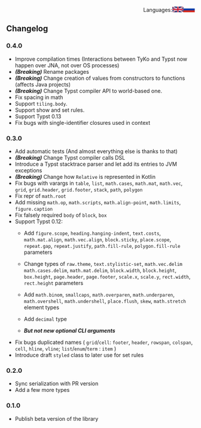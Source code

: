 
<div align="right"><p style='align: right;'>
Languages: <a href="Changelog-RU.md"><img src="/flags/RU.png" alt="Russian" width="6%"  align="right"></a> <a href="Changelog.md"><img src="/flags/UK.png" alt="English" width="6%" align="right"></a> 
</p></div>

## Changelog

### 0.4.0

- Improve compilation times (Interactions between TyKo and Typst now happen over JNA, 
not over OS processes)
- **_(Breaking)_** Rename packages
- **_(Breaking)_** Change creation of values from constructors to functions (affects Java projects)
- **_(Breaking)_** Change Typst compiler API to world-based one.
- Fix spacing in math
- Support `tiling.body`.
- Support show and set rules. 
- Support Typst 0.13
- Fix bugs with single-identifier closures used in context

### 0.3.0

- Add automatic tests (And almost everything else is thanks to that)
- **_(Breaking)_** Change Typst compiler calls DSL
- Introduce a Typst stacktrace parser and let add its entries to JVM exceptions
- **_(Breaking)_** Change how `Relative` is represented in Kotlin 
- Fix bugs with varargs in `table`, `list`, `math.cases`, `math.mat`, `math.vec`, `grid`,
    `grid.header`, `grid.footer`, `stack`, `path`, `polygon`
- Fix repr of `math.root`
- Add missing `math.op`, `math.scripts`, `math.align-point`,
  `math.limits`, `figure.caption`
- Fix falsely required `body` of `block`, `box`
- Support Typst 0.12:
  - Add `figure.scope`, `heading.hanging-indent`,
  `text.costs`, `math.mat.align`, `math.vec.align`, `block.sticky`,
  `place.scope`, `repeat.gap`, `repeat.justify`, `path.fill-rule`, `polygon.fill-rule` parameters
  
  - Change types of `raw.theme`, `text.stylistic-set`, `math.vec.delim`
  `math.cases.delim`, `math.mat.delim`, `block.width`, `block.height`, `box.height`,
  `page.header`, `page.footer`, `scale.x`, `scale.y`, `rect.width`, `rect.height` parameters
  
  - Add `math.binom`, `smallcaps`, `math.overparen`, `math.underparen`,
    `math.overshell`, `math.undershell`, `place.flush`, `skew`, `math.stretch` element types
  - Add `decimal` type
  - **_But not new optional CLI arguments_**
- Fix bugs duplicated names (
`grid`/`cell`: `footer`, `header`, `rowspan`, `colspan`, `cell`, `hline`, `vline`;
`list`/`enum`/`term` : `item`
  )
- Introduce draft `styled` class to later use for set rules


### 0.2.0

- Sync serialization with PR version
- Add a few more types


### 0.1.0 

- Publish beta version of the library



